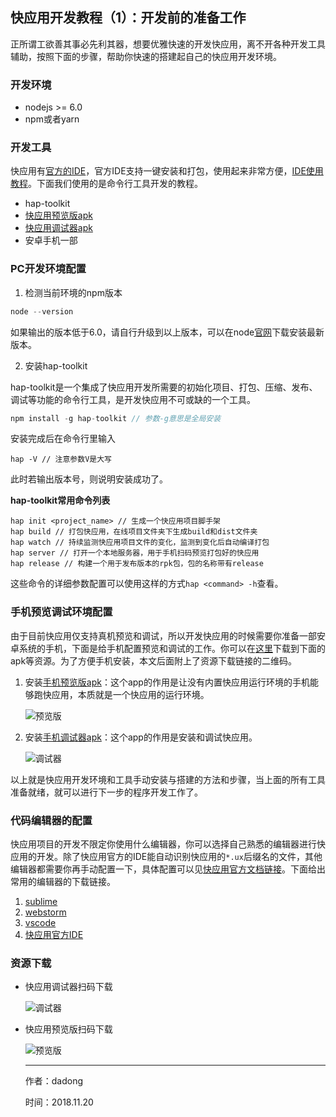## 快应用开发教程（1）：开发前的准备工作

正所谓工欲善其事必先利其器，想要优雅快速的开发快应用，离不开各种开发工具辅助，按照下面的步骤，帮助你快速的搭建起自己的快应用开发环境。

### 开发环境

* nodejs >= 6.0
* npm或者yarn

### 开发工具

快应用有[官方的IDE](https://www.quickapp.cn/docCenter/post/97)，官方IDE支持一键安装和打包，使用起来非常方便，[IDE使用教程](https://bbs.quickapp.cn/forum.php?mod=viewthread&tid=1052&extra=page%3D1)。下面我们使用的是命令行工具开发的教程。

* hap-toolkit
* [快应用预览版apk](https://statres.quickapp.cn/quickapp/quickapp/201806/file/quickapp_platform_preview_release_v1020.apk)
* [快应用调试器apk](https://statres.quickapp.cn/quickapp/quickapp/201806/file/quickapp_debugger.apk)
* 安卓手机一部

 ###  PC开发环境配置

1. 检测当前环境的npm版本

```javascript
node --version
```

如果输出的版本低于6.0，请自行升级到以上版本，可以在node[官网](https://nodejs.org/en/)下载安装最新版本。

2. 安装hap-toolkit

hap-toolkit是一个集成了快应用开发所需要的初始化项目、打包、压缩、发布、调试等功能的命令行工具，是开发快应用不可或缺的一个工具。

```javascript
npm install -g hap-toolkit // 参数-g意思是全局安装
```

安装完成后在命令行里输入

```
hap -V // 注意参数V是大写
```

此时若输出版本号，则说明安装成功了。

**hap-toolkit常用命令列表**

```
hap init <project_name> // 生成一个快应用项目脚手架
hap build // 打包快应用，在线项目文件夹下生成build和dist文件夹
hap watch // 持续监测快应用项目文件的变化，监测到变化后自动编译打包
hap server // 打开一个本地服务器，用于手机扫码预览打包好的快应用
hap release // 构建一个用于发布版本的rpk包，包的名称带有release
```

这些命令的详细参数配置可以使用这样的方式`hap <command> -h`查看。

### 手机预览调试环境配置

由于目前快应用仅支持真机预览和调试，所以开发快应用的时候需要你准备一部安卓系统的手机，下面是给手机配置预览和调试的工作。你可以在[这里](https://www.quickapp.cn/docCenter/post/69)下载到下面的apk等资源。为了方便手机安装，本文后面附上了资源下载链接的二维码。

1. 安装[手机预览版apk](https://statres.quickapp.cn/quickapp/quickapp/201806/file/quickapp_platform_preview_release_v1020.apk)：这个app的作用是让没有内置快应用运行环境的手机能够跑快应用，本质就是一个快应用的运行环境。

   ![预览版](../assets/screenshot_preview.png)

2. 安装[手机调试器apk](https://statres.quickapp.cn/quickapp/quickapp/201806/file/quickapp_debugger.apk)：这个app的作用是安装和调试快应用。

   ![调试器](../assets/screenshot_debugger.png)

以上就是快应用开发环境和工具手动安装与搭建的方法和步骤，当上面的所有工具准备就绪，就可以进行下一步的程序开发工作了。

### 代码编辑器的配置

快应用项目的开发不限定你使用什么编辑器，你可以选择自己熟悉的编辑器进行快应用的开发。除了快应用官方的IDE能自动识别快应用的`*.ux`后缀名的文件，其他编辑器都需要你再手动配置一下，具体配置可以见[快应用官方文档链接](https://doc.quickapp.cn/tutorial/getting-started/code-edit-conf.html)。下面给出常用的编辑器的下载链接。

1. [sublime](https://www.sublimetext.com/)
2. [webstorm](https://www.jetbrains.com/webstorm/)
3. [vscode](https://code.visualstudio.com/)
4. [快应用官方IDE](https://www.quickapp.cn/docCenter/post/97)

### 资源下载

* 快应用调试器扫码下载

  ![调试器](../assets/qrcode_debugger.png)

* 快应用预览版扫码下载

  ![预览版](../assets/qrcode_preview.png)

  ------------------

  作者：dadong

  时间：2018.11.20

